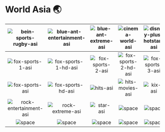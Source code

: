 # World Asia 🌏

| ![bein-sports-rugby-asi] | ![blue-ant-entertainment-asi] | ![blue-ant-extreme-asi] | ![cinema-world-asi] | ![disney-plus-hotstar-asi] | ![disney-plus-hotstar-hz-asi] |
|:---:|:---:|:---:|:---:|:---:|:---:|
| ![fox-sports-1-asi] | ![fox-sports-1-hd-asi] | ![fox-sports-2-asi] | ![fox-sports-2-hd-asi] | ![fox-sports-3-asi] | ![fox-sports-3-hd-asi] |
| ![fox-sports-asi] | ![fox-sports-hd-asi] | ![hits-asi] | ![hits-movies-asi] | ![kix-asi] | ![rock-action-asi] |
| ![rock-entertainment-asi] | ![rock-extreme-asi] | ![star-asi] | ![space] | ![space] | ![space] |
| ![space]| ![space]| ![space]| ![space]| ![space]| ![space]|


[bein-sports-rugby-asi]:bein-sports-rugby-asi.png
[blue-ant-entertainment-asi]:blue-ant-entertainment-asi.png
[blue-ant-extreme-asi]:blue-ant-extreme-asi.png
[cinema-world-asi]:cinema-world-asi.png
[disney-plus-hotstar-asi]:disney-plus-hotstar-asi.png
[disney-plus-hotstar-hz-asi]:disney-plus-hotstar-hz-asi.png
[fox-sports-1-asi]:fox-sports-1-asi.png
[fox-sports-1-hd-asi]:fox-sports-1-hd-asi.png
[fox-sports-2-asi]:fox-sports-2-asi.png
[fox-sports-2-hd-asi]:fox-sports-2-hd-asi.png
[fox-sports-3-asi]:fox-sports-3-asi.png
[fox-sports-3-hd-asi]:fox-sports-3-hd-asi.png
[fox-sports-asi]:fox-sports-asi.png
[fox-sports-hd-asi]:fox-sports-hd-asi.png
[hits-asi]:hits-asi.png
[hits-movies-asi]:hits-movies-asi.png
[kix-asi]:kix-asi.png
[rock-action-asi]:rock-action-asi.png
[rock-entertainment-asi]:rock-entertainment-asi.png
[rock-extreme-asi]:rock-extreme-asi.png
[star-asi]:star-asi.png

[space]:../../misc/space-1500.png "Space"

